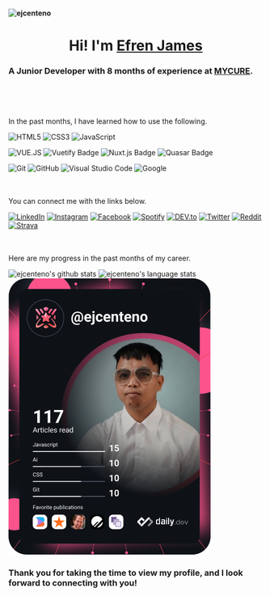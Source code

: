 
<h4 align="left"><img src="https://komarev.com/ghpvc/?username=ejcenteno&label=Profile%20views&color=0e75b6&style=flat" alt="ejcenteno"></h4>

<h1 align="center">
  Hi! I'm <a target="_blank" href="https://www.facebook.com/ejcenteno69">Efren James</a> 
</h1>
<h3>
 A Junior Developer with 8 months of experience at <a target="_blank" href="https://www.mycure.md">MYCURE</a>. 
</h3>
</br>
</br>
</br>
<p>
  In the past months, I have learned how to use the following.
</p>
<!-- skill and tools -->

![HTML5](https://img.shields.io/badge/HTML5%20-%23E34F26.svg?style=for-the-badge&logo=html5&logoColor=white)
![CSS3](https://img.shields.io/badge/CSS%20-%231572B6.svg?style=for-the-badge&logo=css3&logoColor=white)
![JavaScript](https://img.shields.io/badge/JavaScript%20-%23F7DF1E.svg?style=for-the-badge&logo=javascript&logoColor=black)

![VUE.JS](https://img.shields.io/badge/Vue.js-35495E?style=for-the-badge&logo=vue.js&logoColor=4FC08D)
![Vuetify Badge](https://img.shields.io/badge/Vuetify-1867C0?style=for-the-badge&logo=vuetify&logoColor=fff)
![Nuxt.js Badge](https://img.shields.io/badge/Nuxt.js-00DC82?logo=nuxtdotjs&logoColor=fff&style=for-the-badge)
![Quasar Badge](https://img.shields.io/badge/Quasar-1976D2?logo=quasar&logoColor=fff&style=for-the-badge)

![Git](https://img.shields.io/badge/git-%23F05033.svg?style=for-the-badge&logo=git&logoColor=white)
![GitHub](https://img.shields.io/badge/github-%23121011.svg?style=for-the-badge&logo=github&logoColor=white)
![Visual Studio Code](https://img.shields.io/badge/Visual%20Studio%20Code-0078d7.svg?style=for-the-badge&logo=visual-studio-code&logoColor=white)
![Google](https://img.shields.io/badge/google-%234285F4.svg?style=for-the-badge&logo=google&logoColor=white)
</br>
</br>
</br>
<p>
  You can connect me with the links below.
</p>
<!-- social media -->
<a href="https://www.linkedin.com/in/ejcenteno" target="_blank"><img src="https://img.shields.io/badge/LinkedIn-%230077B5.svg?&style=flat-square&logo=linkedin&logoColor=white" alt="LinkedIn"></a>
<a href="https://www.instagram.com/ejcenteno69" target="_blank"><img src="https://img.shields.io/badge/Instagram-%23E4405F.svg?&style=flat-square&logo=instagram&logoColor=white" alt="Instagram"></a>
<a href="https://www.facebook.com/ejcenteno69" target="_blank"><img src="https://img.shields.io/badge/Facebook-%231877F2.svg?&style=flat-square&logo=facebook&logoColor=white" alt="Facebook"></a>
<a href="https://open.spotify.com/user/22necpinpzg4hrpxrrfgltbzy" target="_blank"><img src="https://img.shields.io/badge/Spotify-%231ED760.svg?&style=flat-square&logo=spotify&logoColor=white" alt="Spotify"></a>
<a href="https://dev.to/ejcenteno" target="_blank"><img src="https://img.shields.io/badge/DEV-%230A0A0A.svg?&style=flat-square&logo=DEV.to&logoColor=white" alt="DEV.to"></a>
<a href="https://twitter.com/ejcenteno69" target="_blank"><img src="https://img.shields.io/badge/Twitter-1DA1F2?&style=flat-square&logo=twitter&logoColor=white" alt="Twitter"></a>
<a href="https://reddit.com/ejcenteno" target="_blank"><img src="https://img.shields.io/badge/Reddit-FF4500?style=flat-square&logo=reddit&logoColor=white" alt="Reddit"></a>
<a href="https://www.strava.com/athletes/47579461" target="_blank"><img src="https://img.shields.io/badge/Strava-FC4C02?style=flat-square&logo=strava&logoColor=white" alt="Strava"></a>

</br>
</br>
</br>
<p>
  Here are my progress in the past months of my career.
</p>
<!-- stats -->

![ejcenteno's github stats](https://github-readme-stats.vercel.app/api?username=ejcenteno&theme=tokyonight&show_icons=true)
![ejcenteno's language stats](https://github-readme-stats.vercel.app/api/top-langs/?username=ejcenteno&style=dark)
<a href="https://bento.me/ejcenteno"><img src="https://github.com/ejcenteno/ejcenteno/blob/main/devcard.svg" width="400" alt="ejcenteno's Dev Card"/></a>


<h3>Thank you for taking the time to view my profile, and I look forward to connecting with you!</h3>

<!-- In my free time, I enjoy [⛰️ hiking](https://www.strava.com/athletes/47579461), and staying active through [:bike: cyling](https://www.strava.com/athletes/47579461).

### My Career

I have worked in various positions in Information Technology throughout my career, and have gained expertise in Web Development. Currently, I work as a Junior Web Developer at [MYCURE](https://www.mycure.md). I am passionate about making web applications and websites and always eager to learn and grow in my career.

### My Hobbies

In my spare time, I love to hike mountains. I love seeing natural landscapes. These activities help me to calm my mind from the busy city and recharge for the week ahead. It also helps me gain new friends with the same passion -hiking.

### Sports

I'm a big fan of Football and Cycling. These sports help me stay physically fit. Playing Football has helped me develop discipline, teamwork, and resilience.

### Social Media

You can find me on [my social media bento](https://www.bento.me/ejcenteno), where I love to connect with like-minded individuals and share my thoughts and experiences. Feel free to reach out to me on any of these platforms!
- [Twitter](https://twitter.com/ejcenteno69)
- [LinkedIn](https://www.linkedin.com/in/ejcenteno)
- [Instagram](https://www.instagram.com/ejcenteno69/)
- [GitHub](https://github.com/ejcenteno)
- [Facebook](https://www.facebook.com/ejcenteno69)
 -->
<!---
ejcenteno/ejcenteno is a ✨ special ✨ repository because its `README.md` (this file) appears on your GitHub profile.
You can click the Preview link to take a look at your changes.
--->

